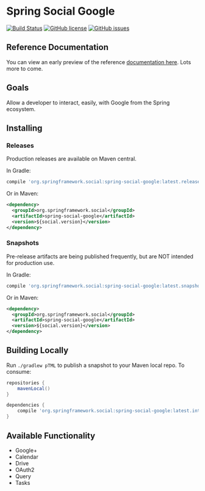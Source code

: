 # Spring Social Google

[![Build Status](https://travis-ci.org/spring-social-google/spring-social-google.svg?branch=master)](https://travis-ci.org/spring-social-google/spring-social-google)
[![GitHub license](https://img.shields.io/badge/license-Apache%202-blue.svg?style=plastic)](https://raw.githubusercontent.com/spring-social-google/spring-social-google/master/LICENSE)
[![GitHub issues](https://img.shields.io/github/issues/spring-social-google/spring-social-google.svg?style=plastic)](https://github.com/spring-social-google/spring-social-google/issues)

## Reference Documentation

You can view an early preview of the reference [documentation here](https://spring-social-google.github.io/spring-metrics/). Lots more to come.

## Goals

Allow a developer to interact, easily, with Google from the Spring ecosystem.

## Installing

### Releases

Production releases are available on Maven central.

In Gradle:

```groovy
compile 'org.springframework.social:spring-social-google:latest.release'
```

Or in Maven:

```xml
<dependency>
  <groupId>org.springframework.social</groupId>
  <artifactId>spring-social-google</artifactId>
  <version>${social.version}</version>
</dependency>
```

### Snapshots

Pre-release artifacts are being published frequently, but are NOT intended for production use.

In Gradle:

```groovy
compile 'org.springframework.social:spring-social-google:latest.snapshot'
```

Or in Maven:

```xml
<dependency>
  <groupId>org.springframework.social</groupId>
  <artifactId>spring-social-google</artifactId>
  <version>${social.version}</version>
</dependency>
```

## Building Locally

Run `./gradlew pTML` to publish a snapshot to your Maven local repo. To consume:

```groovy
repositories {
    mavenLocal()
}

dependencies {
    compile 'org.springframework.social:spring-social-google:latest.integration'
}
```

## Available Functionality

* Google+
* Calendar
* Drive
* OAuth2
* Query
* Tasks
